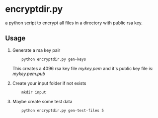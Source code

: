encryptdir.py
=============

a python script to encrypt all files in a directory with public rsa key. 

## Usage
1. Generate a rsa key pair

	```
		python encryptdir.py gen-keys
	```

	This creates a 4096 rsa key file _mykey.pem_ and it's public key file is: _mykey.pem.pub_

1. Create your input folder if not exists

	```
		mkdir input
	```

1. Maybe create some test data
	
	```
		python encryptdir.py gen-test-files 5
	```
